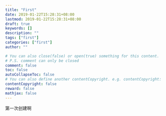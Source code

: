 ```yaml
---
title: "First"
date: 2019-01-22T15:28:31+08:00
lastmod: 2019-01-22T15:28:31+08:00
draft: true
keywords: []
description: ""
tags: ["first"]
categories: ["first"]
author: ""

# You can also close(false) or open(true) something for this content.
# P.S. comment can only be closed
comment: false
toc: false
autoCollapseToc: false
# You can also define another contentCopyright. e.g. contentCopyright: "This is another copyright."
contentCopyright: false
reward: false
mathjax: false
---
```

第一次创建啊
<!--more-->
